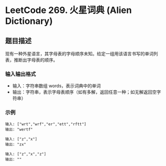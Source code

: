 # LeetCode 269. 火星词典 (Alien Dictionary)

## 题目描述

现有一种外星语言，其字母表的字母顺序未知。给定一组用该语言书写的单词列表，推断出字母表的顺序。

### 输入输出格式
- 输入：字符串数组 words，表示词典中的单词
- 输出：字符串，表示字母表顺序（如有多解，返回任意一种；如无解返回空字符串）

### 示例
```
输入: ["wrt","wrf","er","ett","rftt"]
输出: "wertf"

输入: ["z","x"]
输出: "zx"

输入: ["z","x","z"]
输出: ""
``` 